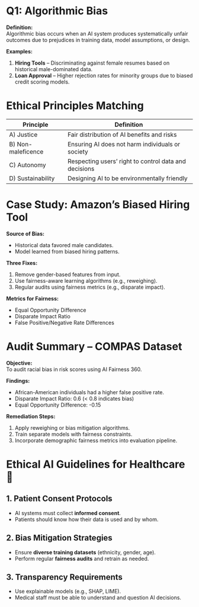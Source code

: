 # Q1: Algorithmic Bias

**Definition:**  
Algorithmic bias occurs when an AI system produces systematically unfair outcomes due to prejudices in training data, model assumptions, or design.

**Examples:**
1. **Hiring Tools** – Discriminating against female resumes based on historical male-dominated data.
2. **Loan Approval** – Higher rejection rates for minority groups due to biased credit scoring models.

# Ethical Principles Matching

| Principle         | Definition                                               |
|------------------|----------------------------------------------------------|
| A) Justice        | Fair distribution of AI benefits and risks              |
| B) Non-maleficence| Ensuring AI does not harm individuals or society        |
| C) Autonomy       | Respecting users’ right to control data and decisions   |
| D) Sustainability | Designing AI to be environmentally friendly             |

# Case Study: Amazon’s Biased Hiring Tool

**Source of Bias:**  
- Historical data favored male candidates.
- Model learned from biased hiring patterns.

**Three Fixes:**
1. Remove gender-based features from input.
2. Use fairness-aware learning algorithms (e.g., reweighing).
3. Regular audits using fairness metrics (e.g., disparate impact).

**Metrics for Fairness:**
- Equal Opportunity Difference
- Disparate Impact Ratio
- False Positive/Negative Rate Differences

# Audit Summary – COMPAS Dataset

**Objective:**  
To audit racial bias in risk scores using AI Fairness 360.

**Findings:**
- African-American individuals had a higher false positive rate.
- Disparate Impact Ratio: 0.6 (< 0.8 indicates bias)
- Equal Opportunity Difference: -0.15

**Remediation Steps:**
1. Apply reweighing or bias mitigation algorithms.
2. Train separate models with fairness constraints.
3. Incorporate demographic fairness metrics into evaluation pipeline.

# Ethical AI Guidelines for Healthcare 🏥

## 1. Patient Consent Protocols
- AI systems must collect **informed consent**.
- Patients should know how their data is used and by whom.

## 2. Bias Mitigation Strategies
- Ensure **diverse training datasets** (ethnicity, gender, age).
- Perform regular **fairness audits** and retrain as needed.

## 3. Transparency Requirements
- Use explainable models (e.g., SHAP, LIME).
- Medical staff must be able to understand and question AI decisions.
